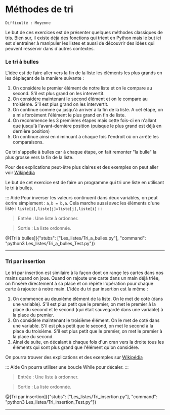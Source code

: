 # Méthodes de tri
`Difficulté : Moyenne`

Le but de ces exercices est de présenter quelques méthodes classiques de tris. Bien sur, il existe déjà des fonctions qui trient en Python mais le but ici est s'entrainer à manipuler les listes et aussi de découvrir des idées qui peuvent resservir dans d'autres contextes.

### Le tri à bulles

L'idée est de faire aller vers la fin de la liste les éléments les plus grands en les déplaçant de la manière suivante :
1. On considère le premier élément de notre liste et on le compare au second. S'il est plus grand on les intervertit.
2. On considère maintenant le second élément et on le compare au troisième. S'il est plus grand on les intervertit.
3. On continue comme ça jusqu'à arriver à la fin de la liste. A cet étape, on a mis forcément l'élément le plus grand en fin de liste.
4. On recommence les 3 premières étapes mais cette fois-ci en n'allant que jusqu'à l'avant-dernière position (puisque le plus grand est déjà en dernière position)
5. On continue ainsi en diminuant à chaque fois l'endroit où on arrête les comparaisons.

Ce tri s'appelle à bulles car à chaque étape, on fait remonter "la bulle" la plus grosse vers la fin de la liste.

Pour des explications peut-être plus claires et des exemples on peut aller voir [Wikipédia](https://fr.wikipedia.org/wiki/Tri_%C3%A0_bulles#Exemple_%C3%A9tape_par_%C3%A9tape)

Le but de cet exercice est de faire un programme qui tri une liste en utilisant le tri à bulles.

::: Aide
Pour inverser les valeurs continuent dans deux variables, on peut écrire simplement : `a,b = b,a`.
Cela marche aussi avec les éléments d'une liste : `liste[i],liste[j]=liste[j],liste[i]`
:::

> Entrée : Une liste à ordonner.

> Sortie : La liste ordonnée.

@[Tri à bulles]({"stubs": ["Les_listes/Tri_a_bulles.py"], "command": "python3 Les_listes/Tri_a_bulles_Test.py"})

---

### Tri par insertion

Le tri par insertion est similaire à la façon dont on range les cartes dans nos mains quand on joue. Quand on rajoute une carte dans un main déjà triée, on l'insère directement à sa place et on répète l'opération pour chaque carte à rajouter à notre main.
L'idée du tri par insertion est la même :

1. On commence au deuxième élément de la liste. On le met de coté (dans une variable). S'il est plus petit que le premier, on met le premier à la place du second et le second (qui était sauvegardé dans une variable) à la place du premier.
2. On considère maintenant le troisième élément. On le met de coté dans une variable. S'il est plus petit que le second, on met le second à la place du troisième. S'il est plus petit que le premier, on met le premier à la place du second.
3. Ainsi de suite, en décalant à chaque fois d'un cran vers la droite tous les éléments qui sont plus grand que l'élément qu'on considère.

On pourra trouver des explications et des exemples sur [Wikipédia](https://fr.wikipedia.org/wiki/Tri_par_insertion)

::: Aide
On pourra utiliser une boucle While pour décaler.
:::


> Entrée : Une liste à ordonner.

> Sortie : La liste ordonnée.

@[Tri par insertion]({"stubs": ["Les_listes/Tri_insertion.py"], "command": "python3 Les_listes/Tri_insertion_Test.py"})

---

